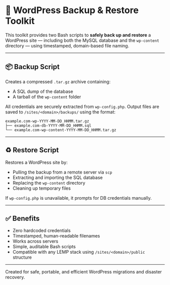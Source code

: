 # 🧰 WordPress Backup & Restore Toolkit

This toolkit provides two Bash scripts to **safely back up and restore** a WordPress site — including both the MySQL database and the `wp-content` directory — using timestamped, domain-based file naming.

---

## 📦 Backup Script

Creates a compressed `.tar.gz` archive containing:
- A SQL dump of the database
- A tarball of the `wp-content` folder

All credentials are securely extracted from `wp-config.php`. Output files are saved to `/sites/<domain>/backups/` using the format:

```
example.com-wp-YYYY-MM-DD_HHMM.tar.gz
├── example.com-db-YYYY-MM-DD_HHMM.sql
└── example.com-wp-content-YYYY-MM-DD_HHMM.tar.gz
```

---

## ♻️ Restore Script

Restores a WordPress site by:
- Pulling the backup from a remote server via `scp`
- Extracting and importing the SQL database
- Replacing the `wp-content` directory
- Cleaning up temporary files

If `wp-config.php` is unavailable, it prompts for DB credentials manually.

---

## ✅ Benefits

- Zero hardcoded credentials
- Timestamped, human-readable filenames
- Works across servers
- Simple, auditable Bash scripts
- Compatible with any LEMP stack using `/sites/<domain>/public` structure

---

Created for safe, portable, and efficient WordPress migrations and disaster recovery.

